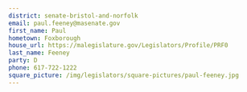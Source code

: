 ```yaml
---
district: senate-bristol-and-norfolk
email: paul.feeney@masenate.gov
first_name: Paul
hometown: Foxborough
house_url: https://malegislature.gov/Legislators/Profile/PRF0
last_name: Feeney
party: D
phone: 617-722-1222
square_picture: /img/legislators/square-pictures/paul-feeney.jpg
---
```

